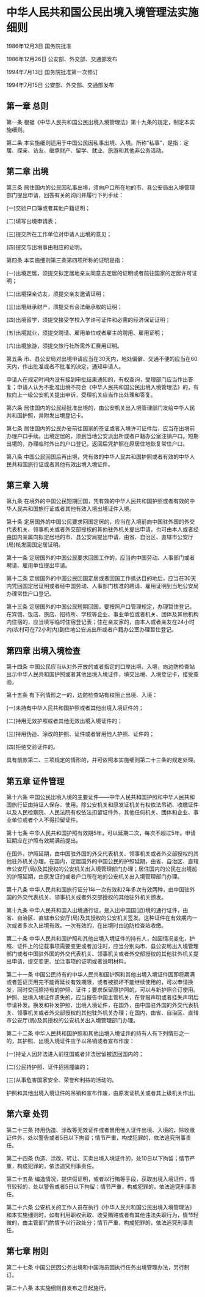 # 中华人民共和国公民出境入境管理法实施细则

1986年12月3日 国务院批准　

1986年12月26日 公安部、外交部、交通部发布　

1994年7月13日 国务院批准第一次修订　

1994年7月15日 公安部、外交部、交通部发布　

## 第一章 总则

第一条 根据《中华人民共和国公民出境入境管理法》第十九条的规定，制定本实施细则。

第二条 本实施细则适用于中国公民因私事出境、入境。所称“私事”，是指：定居、探亲、访友、继承财产、留学、就业、旅游和其他非公务活动。

## 第二章 出境

第三条 居住国内的公民因私事出境，须向户口所在地的市、县公安局出入境管理部门提出申请，回答有关的询问并履行下列手续：

(一)交验户口簿或者其他户籍证明；

(二)填写出境申请表；

(三)提交所在工作单位对申请人出境的意见；

(四)提交与出境事由相应的证明。

第四条 本实施细则第三条第四项所称的证明是指：

(一)出境定居，须提交拟定居地亲友同意去定居的证明或者前往国家的定居许可证明；

(二)出境探亲访友，须提交亲友邀请证明；

(三)出境继承财产，须提交有合法继承权的证明；

(四)出境留学，须提交接受学校入学许可证件和必需的经济保证证明；

(五)出境就业，须提交聘请、雇用单位或者雇主的聘用、雇用证明；

(六)出境旅游，须提交旅行社所需外汇费用证明。

第五条 市、县公安局对出境申请应当在30天内，地处偏僻、交通不便的应当在60天内，作出批准或者不批准的决定，通知申请人。

申请人在规定时间内没有接到审批结果通知的，有权查询，受理部门应当作出答复；申请人认为不批准出境不符合《中华人民共和国公民出境入境管理法》的，有权向上一级公安机关提出申诉，受理机关应当作出处理和答复。

第六条 居住国内的公民经批准出境的，由公安机关出入境管理部门发给中华人民共和国护照，并附发出境登记卡。

第七条 居住国内的公民办妥前往国家的签证或者入境许可证件后，应当在出境前办理户口手续。出境定居的，须到当地公安派出所或者户籍办公室注销户口。短期出境的，办理临时外出的户口登记，返回后凭护照在原居住地恢复常住户口。

第八条 中国公民回国后再出境，凭有效的中华人民共和国护照或者有效的中华人民共和国旅行证或者其他有效出境入境证件。

## 第三章 入境

第九条 在境外的中国公民短期回国，凭有效的中华人民共和国护照或者有效的中华人民共和国旅行证或者其他有效入境出境证件入境。

第十条 定居国外的中国公民要求回国定居的，应当在入境前向中国驻外国的外交代表机关、领事机关或者外交部授权的其他驻外机关提出申请，也可由本人或者经由国内亲属向拟定居地的市、县公安局提出申请，由省、自治区、直辖市公安厅(局)核发回国定居证明。

第十一条 定居国外的中国公民要求回国工作的，应当向中国劳动、人事部门或者聘请、雇用单位提出申请。

第十二条 定居国外的中国公民回国定居或者回国工作抵达目的地后，应当在30天内凭回国定居证明或者经中国劳动、人事部门核准的聘请、雇用证明到当地公安局办理常住户口登记。

第十三条 定居国外的中国公民短期回国，要按照户口管理规定，办理暂住登记。在宾馆、饭店、旅店、招待所、学校等企业、事业单位或者机关、团体及其他机构内住宿的，应当填写临时住宿登记表；住在亲友家的，由本人或者亲友在24小时内(农村可在72小时内)到住地公安派出所或者户籍办公室办理暂住登记。

## 第四章 出境入境检查

第十四条 中国公民应当从对外开放的或者指定的口岸出境、入境，向边防检查站出示中华人民共和国护照或者其他出境入境证件，填交出境、入境登记卡，接受查验。

第十五条 有下列情形之一的，边防检查站有权阻止出境、入境：

(一)未持有中华人民共和国护照或者其他出境入境证件的；

(二)持用无效护照或者其他无效出境入境证件的；

(三)持用伪造、涂改的护照、证件或者冒用他人护照、证件的；

(四)拒绝交验证件的。

具有前款第二、三项规定的情形的，并可依照本实施细则第二十三条的规定处理。

## 第五章 证件管理

第十六条 中国公民出境入境的主要证件——中华人民共和国护照和中华人民共和国旅行证由持证人保存、使用。除公安机关和原发证机关有权依法吊销、收缴证件以及人民检察院、人民法院有权依法扣留证件外，其他任何机关、团体和企业、事业单位或者个人不得扣留证件。

第十七条 中华人民共和国护照有效期5年，可以延期二次，每次不超过5年。申请延期应在护照有效期满前提出。

在国外，护照延期，由中国驻外国的外交代表机关、领事机关或者外交部授权的其他驻外机关办理。在国内，定居国外的中国公民的护照延期，由省、自治区、直辖市公安厅(局)及其授权的公安机关出入境管理部门办理；居住国内的公民在出境前的护照延期，由原发证的或者户口所在地的公安机关出入境管理部门办理。

第十八条 中华人民共和国旅行证分1年一次有效和2年多次有效两种，由中国驻外国的外交代表机关、领事机关或者外交部授权的其他驻外机关颁发。

第十九条 中华人民共和国入出境通行证，是入出中国国(边)境的通行证件，由省、自治区、直辖市公安厅(局)及其授权的公安机关签发。这种证件在有效期内一次或者多次入出境有效。一次有效的，在出境时由边防检查站收缴。

第二十条 中华人民共和国护照和其他出境入境证件的持有人，如因情况变化，护照、证件上的记载事项需要变更或者加注时，应当分别向市、县公安局出入境管理部门或者中国驻外国的外交代表机关、领事机关或者外交部授权的其他驻外机关提出申请，提交变更、加注事项的证明或者说明材料。

第二十一条 中国公民持有的中华人民共和国护照和其他出境入境证件因即将期满或者签证页用完不能再延长有效期限，或者被损坏不能继续使用的，可以申请换发，同时交回原持有的护照、证件；要求保留原护照的，可以与新护照合订使用。护照、出境入境证件遗失的，应当报告中国主管机关，在登报声明或者挂失声明后申请补发。换发和补发护照、出境入境证件，在国外，由中国驻外国的外交代表机关、领事机关或者外交部授权的其他驻外机关办理；在国内，由省、自治区、直辖市公安厅(局)及其授权的公安机关出入境管理部门办理。

第二十二条 中华人民共和国护照和其他出境入境证件的持有人有下列情形之一的，其护照、出境入境证件应予以吊销或者宣布作废：

(一)持证人因非法进入前往国或者非法居留被送回国内的；

(二)公民持护照、证件招摇撞骗的；

(三)从事危害国家安全、荣誉和利益的活动的。

护照和其他出境入境证件的吊销和宣布作废，由原发证机关或者其上级机关作出。

## 第六章 处罚

第二十三条 持用伪造、涂改等无效证件或者冒用他人证件出境、入境的，除收缴证件外，处以警告或者5日以下拘留；情节严重，构成犯罪的，依法追究刑事责任。

第二十四条 伪造、涂改、转让、买卖出境入境证件的，处10日以下拘留；情节严重，构成犯罪的，依法追究刑事责任。

第二十五条 编造情况，提供假证明，或者以行贿等手段，获取出境入境证件，情节较轻的，处以警告或者5日以下拘留；情节严重，构成犯罪的，依法追究刑事责任。

第二十六条 公安机关的工作人员在执行《中华人民共和国公民出境入境管理法》和本实施细则时，如有利用职权索取、收受贿赂或者有其他违法失职行为，情节轻微的，由主管部门酌情予以行政处分；情节严重，构成犯罪的，依法追究刑事责任。

## 第七章 附则

第二十七条 中国公民因公务出境和中国海员因执行任务出境管理办法，另行制订。

第二十八条 本实施细则自发布之日起施行。
